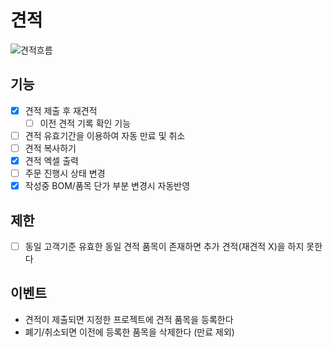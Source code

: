# 견적

![견적흐름](/resources/quotation.bpmn '{"width":"1900px", "height":"800px"}')

## 기능

- [x] 견적 제출 후 재견적
  - [ ] 이전 견적 기록 확인 기능
- [ ] 견적 유효기간을 이용하여 자동 만료 및 취소
- [ ] 견적 복사하기
- [x] 견적 엑셀 출력
- [ ] 주문 진행시 상태 변경
- [x] 작성중 BOM/품목 단가 부분 변경시 자동반영

## 제한

- [ ] 동일 고객기준 유효한 동일 견적 품목이 존재하면 추가 견적(재견적 X)을 하지 못한다


## 이벤트

- 견적이 제출되면 지정한 프로젝트에 견적 품목을 등록한다
- 폐기/취소되면 이전에 등록한 품목을 삭제한다 (만료 제외)